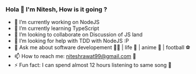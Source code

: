 ### Hola 👋 I'm Nitesh, How is it going ?

- 🔭 I’m currently working on NodeJS
- 🌱 I’m currently learning TypeScript
- 👯 I’m looking to collaborate on Discussion of JS land
- 🤔 I’m looking for help with TDD with NodeJS :P
- 💬 Ask me about software developement 👨‍💻 | life 🌃 | anime 🤼 | football ⚽
- 📫 How to reach me: niteshrawat99@gmail.com 📧
- ⚡ Fun fact: I can spend almost 12 hours listening to same song 🎵  
